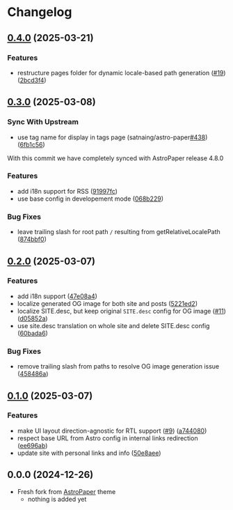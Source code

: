 # Changelog

## [0.4.0](https://github.com/yousef8/astro-paper-i18n/compare/v0.3.0...v0.4.0) (2025-03-21)


### Features

* restructure pages folder for dynamic locale-based path generation ([#19](https://github.com/yousef8/astro-paper-i18n/issues/19)) ([2bcd3f4](https://github.com/yousef8/astro-paper-i18n/commit/2bcd3f4eee1f8c7c2c56aeff3a0dbd3eeebf9fc1))

## [0.3.0](https://github.com/yousef8/astro-paper-i18n/compare/v0.2.0...v0.3.0) (2025-03-08)

### Sync With Upstream

* use tag name for display in tags page (satnaing/astro-paper[#438](https://github.com/yousef8/astro-paper-i18n/issues/438)) ([6fb1c56](https://github.com/yousef8/astro-paper-i18n/commit/6fb1c5698fa2f64ee0b2708aed79349f44a89b05))

With this commit we have completely synced with AstroPaper release 4.8.0

### Features

* add i18n support for RSS ([91997fc](https://github.com/yousef8/astro-paper-i18n/commit/91997fc0cbbc75938b433e85a192f7d4ce9933ae))
* use base config in developement mode ([068b229](https://github.com/yousef8/astro-paper-i18n/commit/068b229c0d615ae174a8231e8c9274d0db66ee2f))

### Bug Fixes

* leave trailing slash for root path `/` resulting from getRelativeLocalePath ([874bbf0](https://github.com/yousef8/astro-paper-i18n/commit/874bbf00fa776b18cdae24e80723744cdc1bac8c))

## [0.2.0](https://github.com/yousef8/astro-paper-i18n/compare/v0.1.0...v0.2.0) (2025-03-07)


### Features

* add i18n support ([47e08a4](https://github.com/yousef8/astro-paper-i18n/commit/47e08a47913feb34ea328bde16b60d11276d50a0))
* localize generated OG image for both site and posts ([5221ed2](https://github.com/yousef8/astro-paper-i18n/commit/5221ed27e6230bcb5d770bf468f05d21eb212627))
* localize SITE.desc, but keep original `SITE.desc` config for OG image ([#11](https://github.com/yousef8/astro-paper-i18n/issues/11)) ([d05852a](https://github.com/yousef8/astro-paper-i18n/commit/d05852a1f7f89a3a9e6778742fb2aaae13e1698f))
* use site.desc translation on whole site and delete SITE.desc config ([60bada6](https://github.com/yousef8/astro-paper-i18n/commit/60bada60f87fc4cd0d8ce0d21661edde4748c51d))


### Bug Fixes

* remove trailing slash from paths to resolve OG image generation issue ([458486a](https://github.com/yousef8/astro-paper-i18n/commit/458486a1047057a91e8144fd1cf8ac1da3bdd247))

## [0.1.0](https://github.com/yousef8/astro-paper-i18n/compare/v0.0.0...v0.1.0) (2025-03-07)


### Features

* make UI layout direction-agnostic for RTL support ([#9](https://github.com/yousef8/astro-paper-i18n/issues/9)) ([a744080](https://github.com/yousef8/astro-paper-i18n/commit/a744080fcfa9658339791d4ab5fa651716b084ec))
* respect base URL from Astro config in internal links redirection ([ee696ab](https://github.com/yousef8/astro-paper-i18n/commit/ee696ab84890ff758c444154abb2d760d40bddd2))
* update site with personal links and info ([50e8aee](https://github.com/yousef8/astro-paper-i18n/commit/50e8aee55270762bc4f92940c959f591d7fe7e89))

## 0.0.0 (2024-12-26)

* Fresh fork from [AstroPaper](https://github.com/satnaing/astro-paper) theme
  * nothing is added yet
